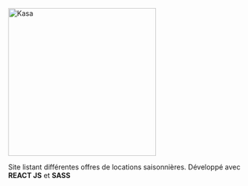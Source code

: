 <img src="https://85m.fr/aureliej/kasa.jpg" width="300" alt="Kasa"/>

Site listant différentes offres de locations saisonnières.
Développé avec <strong>REACT JS</strong> et <strong>SASS</strong>
